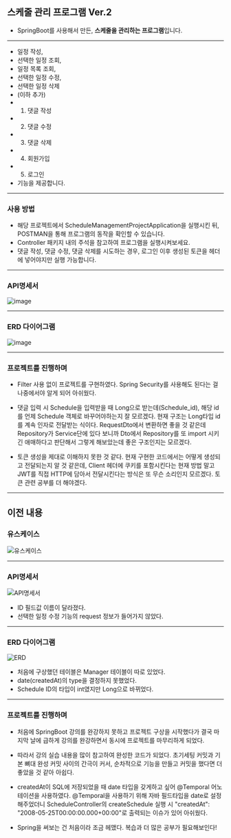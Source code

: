 ## 스케줄 관리 프로그램 Ver.2

* SpringBoot를 사용해서 만든, **스케줄을 관리하는 프로그램**입니다.


------------
* 일정 작성, 
* 선택한 일정 조회, 
* 일정 목록 조회, 
* 선택한 일정 수정, 
* 선택한 일정 삭제
* (이하 추가)
* 1. 댓글 작성
* 2. 댓글 수정
* 3. 댓글 삭제
* 4. 회원가입
* 5. 로그인
* 기능을 제공합니다.

---
### 사용 방법

* 해당 프로젝트에서 ScheduleManagementProjectApplication을 실행시킨 뒤, POSTMAN을 통해 프로그램의 동작을 확인할 수 있습니다.
* Controller 패키지 내의 주석을 참고하여 프로그램을 실행시켜보세요.
* 댓글 작성, 댓글 수정, 댓글 삭제를 시도하는 경우, 로그인 이후 생성된 토큰을 헤더에 넣어야지만 실행 가능합니다.
---


### API명세서
![image](https://github.com/sujeongmoon/schedule-management-project/assets/163665929/3cc9853c-6d96-4797-91b5-ee8f2e3be4f9)

---
### ERD 다이어그램
![image](https://github.com/sujeongmoon/schedule-management-project/assets/163665929/9844bf64-0e4c-4ec2-a29f-edea6e5b1d1e)


---

### 프로젝트를 진행하며

* Filter 사용 없이 프로젝트를 구현하였다. Spring Security를 사용해도 된다는 걸 나중에서야 알게 되어 아쉬웠다.

* 댓글 입력 시 Schedule을 입력받을 때 Long으로 받는데(Schedule_id), 해당 id를 언제 Schedule 객체로 바꾸어야하는지 잘 모르겠다. 현재 구조는 Long타입 id를 계속 인자로 전달받는 식이다. RequestDto에서 변환하면 좋을 것 같은데 Repository가 Service단에 있다 보니까 Dto에서 Repository를 또 import 시키긴 애매하다고 판단해서 그렇게 해보았는데 좋은 구조인지는 모르겠다.

* 토큰 생성을 제대로 이해하지 못한 것 같다. 현재 구현한 코드에서는 어떻게 생성되고 전달되는지 알 것 같은데, Client 헤더에 쿠키를 포함시킨다는 현재 방법 말고 JWT를 직접 HTTP에 담아서 전달시킨다는 방식은 또 무슨 소리인지 모르겠다. 토큰 관련 공부를 더 해야겠다.

---

이전 내용
---
### 유스케이스

![유스케이스](https://github.com/sujeongmoon/schedule-management-project/assets/163665929/017e4744-e379-4fef-8444-f7e9a046754c)

---

### API명세서
![API명세서](https://github.com/sujeongmoon/schedule-management-project/assets/163665929/152b1c2f-2eb0-4c5e-b7e9-cdc19010f38b)

* ID 필드값 이름이 달라졌다.
* 선택한 일정 수정 기능의 request 정보가 들어가지 않았다.

---
### ERD 다이어그램
![ERD](https://github.com/sujeongmoon/schedule-management-project/assets/163665929/96b2c095-fe99-4b44-b7c5-913f91e1f815)

* 처음에 구상했던 테이블은 Manager 테이블이 따로 있었다.
* date(createdAt)의 type을 결정하지 못했었다.
* Schedule ID의 타입이 int였지만 Long으로 바뀌었다.

---

### 프로젝트를 진행하며

* 처음에 SpringBoot 강의를 완강하지 못하고 프로젝트 구상을 시작했다가 결국 마지막 날에 급하게 강의를 완강하면서 동시에 프로젝트를 마무리하게 되었다.


* 따라서 강의 실습 내용을 많이 참고하여 완성한 코드가 되었다. 초기세팅 커밋과 기본 뼈대 완성 커밋 사이의 간극이 커서, 순차적으로 기능을 만들고 커밋을 했다면 더 좋았을 것 같아 아쉽다.


* createdAt이 SQL에 저장되었을 때 date 타입을 갖게하고 싶어 @Temporal 어노테이션을 사용하였다. @Temporal을 사용하기 위해 자바 필드타입을 date로 설정해주었더니 ScheduleController의 createSchedule 실행 시 "createdAt": "2008-05-25T00:00:00.000+00:00"로 출력되는 이슈가 있어 아쉬웠다.


* Spring을 써보는 건 처음이라 조금 헤맸다. 복습과 더 많은 공부가 필요해보인다!